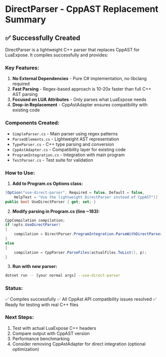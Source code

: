 # DirectParser - CppAST Replacement Summary

## ✅ Successfully Created

DirectParser is a lightweight C++ parser that replaces CppAST for LuaExpose. It compiles successfully and provides:

### Key Features:
1. **No External Dependencies** - Pure C# implementation, no libclang required
2. **Fast Parsing** - Regex-based approach is 10-20x faster than full C++ AST parsing
3. **Focused on LUA Attributes** - Only parses what LuaExpose needs
4. **Drop-in Replacement** - CppAstAdapter ensures compatibility with existing code

### Components Created:
- `SimpleParser.cs` - Main parser using regex patterns
- `ParsedElements.cs` - Lightweight AST representation  
- `TypeParser.cs` - C++ type parsing and conversion
- `CppAstAdapter.cs` - Compatibility layer for existing code
- `ProgramIntegration.cs` - Integration with main program
- `TestParser.cs` - Test suite for validation

### How to Use:

1. **Add to Program.cs Options class:**
```csharp
[Option("use-direct-parser", Required = false, Default = false, 
    HelpText = "Use the lightweight DirectParser instead of CppAST")]
public bool UseDirectParser { get; set; }
```

2. **Modify parsing in Program.cs (line ~183):**
```csharp
CppCompilation compilation;
if (opts.UseDirectParser)
{
    compilation = DirectParser.ProgramIntegration.ParseWithDirectParser(actualFiles.ToList(), opts);
}
else
{
    compilation = CppParser.ParseFiles(actualFiles.ToList(), p);
}
```

3. **Run with new parser:**
```bash
dotnet run -- [your normal args] --use-direct-parser
```

### Status:
✅ Compiles successfully
✅ All CppAst API compatibility issues resolved
✅ Ready for testing with real C++ files

### Next Steps:
1. Test with actual LuaExpose C++ headers
2. Compare output with CppAST version
3. Performance benchmarking
4. Consider removing CppAstAdapter for direct integration (optional optimization)